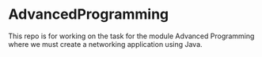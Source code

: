 # AdvancedProgramming
This repo is for working on the task for the module Advanced Programming where we must create a networking application using Java.
